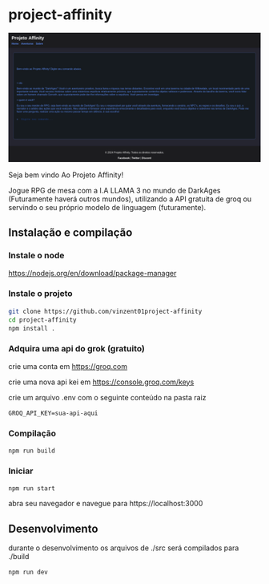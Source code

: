 # project-affinity

![](./screenshot.png)

Seja bem vindo Ao Projeto Affinity!

Jogue RPG de mesa com a I.A LLAMA 3 no mundo de DarkAges (Futuramente haverá outros mundos), utilizando a API gratuita de groq ou servindo o seu próprio modelo de linguagem (futuramente).

## Instalação e compilação

### Instale o node
https://nodejs.org/en/download/package-manager

### Instale o projeto
```sh
git clone https://github.com/vinzent01project-affinity
cd project-affinity
npm install . 
```

### Adquira uma api do grok (gratuito)
crie uma conta em https://groq.com 

crie uma nova api kei em https://console.groq.com/keys

crie um arquivo .env com o seguinte conteúdo na pasta raiz

```
GROQ_API_KEY=sua-api-aqui
```

### Compilação

```
npm run build
```

### Iniciar
```
npm run start
```

abra seu navegador e navegue para https://localhost:3000

## Desenvolvimento

durante o desenvolvimento os arquivos de ./src será compilados para ./build

```
npm run dev
```


